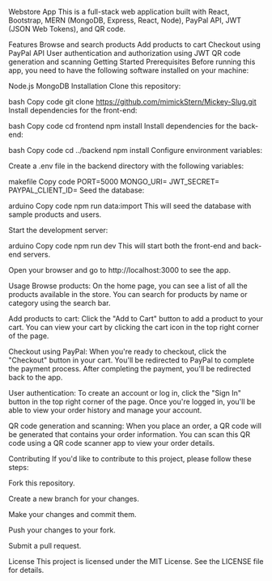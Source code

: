 Webstore App
This is a full-stack web application built with React, Bootstrap, MERN (MongoDB, Express, React, Node), PayPal API, JWT (JSON Web Tokens), and QR code.

Features
Browse and search products
Add products to cart
Checkout using PayPal API
User authentication and authorization using JWT
QR code generation and scanning
Getting Started
Prerequisites
Before running this app, you need to have the following software installed on your machine:

Node.js
MongoDB
Installation
Clone this repository:

bash
Copy code
git clone https://github.com/mimickStern/Mickey-Slug.git
Install dependencies for the front-end:

bash
Copy code
cd frontend
npm install
Install dependencies for the back-end:

bash
Copy code
cd ../backend
npm install
Configure environment variables:

Create a .env file in the backend directory with the following variables:

makefile
Copy code
PORT=5000
MONGO_URI=<your MongoDB connection string>
JWT_SECRET=<your JWT secret>
PAYPAL_CLIENT_ID=<your PayPal client ID>
Seed the database:

arduino
Copy code
npm run data:import
This will seed the database with sample products and users.

Start the development server:

arduino
Copy code
npm run dev
This will start both the front-end and back-end servers.

Open your browser and go to http://localhost:3000 to see the app.

Usage
Browse products: On the home page, you can see a list of all the products available in the store. You can search for products by name or category using the search bar.

Add products to cart: Click the "Add to Cart" button to add a product to your cart. You can view your cart by clicking the cart icon in the top right corner of the page.

Checkout using PayPal: When you're ready to checkout, click the "Checkout" button in your cart. You'll be redirected to PayPal to complete the payment process. After completing the payment, you'll be redirected back to the app.

User authentication: To create an account or log in, click the "Sign In" button in the top right corner of the page. Once you're logged in, you'll be able to view your order history and manage your account.

QR code generation and scanning: When you place an order, a QR code will be generated that contains your order information. You can scan this QR code using a QR code scanner app to view your order details.

Contributing
If you'd like to contribute to this project, please follow these steps:

Fork this repository.

Create a new branch for your changes.

Make your changes and commit them.

Push your changes to your fork.

Submit a pull request.

License
This project is licensed under the MIT License. See the LICENSE file for details.
